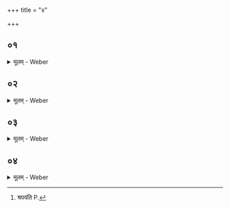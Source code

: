 +++
title = "४"

+++


##  ०१
<details><summary>मूलम् - Weber</summary>

तद्धै᳘के दृष्ट्वो᳘पवसन्ति॥  
श्वोॗ नोदेते᳘त्यभ्र᳘स्य वा हेतोर᳘निर्ज्ञाय वा᳘थोतो᳘पवसन्त्य᳘थैनमुॗताभ्यु᳘देति स यद्य᳘गृहीतᳫं हवि᳘रभ्युदियात्प्र᳘ज्ञातमेव त᳘देॗषैव᳘ व्रतचर्या य᳘त्पूर्वेद्युर्दुग्धं द᳘धि हविरात᳘ञ्चनं त᳘त्कुर्वन्ति प्रतिप्र᳘मुञ्चन्ति वत्सांस्तान्पु᳘नरपा᳘कुर्वन्ति॥
</details>

##  ०२
<details><summary>मूलम् - Weber</summary>

ता᳘नपराह्णे᳘ पर्णशाख᳘यापा᳘करोति॥  
तद्य᳘थैॗवादः प्र᳘ज्ञातमामावास्य᳘ᳫं᳘ हवि᳘रेव᳘मेव तद्य᳘द्यु व्रतचर्यां᳘ वाॗ नोदाश᳘ᳫं᳘सेत गृहीतं᳘ वा हवि᳘रभ्युदिया᳘दितर᳘थो त᳘र्हि कुर्यादेता᳘नेव᳘ तण्डुलान्त्सु᳘फलीकृतान्कृत्वा स ये᳘ऽणीयांसस्ता᳘नग्न᳘ये दाॗत्रेऽष्टा᳘कपालम् पुरोडा᳘शं श्रपयति [^wbr_1] ॥  

[^wbr_1]: श्रपयंति P.
</details>

##  ०३
<details><summary>मूलम् - Weber</summary>

अ᳘थ यत्पूर्वेद्युः॥  
दुग्धं᳘ द᳘धि तदि᳘न्द्राय प्रदात्रे᳘ऽथ तदानींदुग्धे वि᳘ष्णवे शिपिविष्टा᳘यैता᳘ᳫं᳘स्तण्डुला᳘ञ्छूते᳘ चरुं᳘ श्रपयति चरु᳘रुॗ ह्येव स य᳘त्र क्व᳘ च तण्डुला᳘नाव᳘पन्ति॥
</details>

##  ०४
<details><summary>मूलम् - Weber</summary>

तद्य᳘देवम् भ᳘वति॥  
एष वै सो᳘मो रा᳘जा देवा᳘नाम᳘न्नं य᳘च्चन्द्र᳘मास्त᳘मेतदु᳘पैत्सीत्तम᳘पारात्सीत्त᳘मस्मा अग्नि᳘र्दाता द᳘दाती᳘न्द्रः प्र᳘दाता प्र᳘यछति त᳘मस्मा इन्द्राग्नी᳘ यज्ञं᳘ दत्तस्ते᳘नेन्द्राग्नि᳘भ्यां दत्ते᳘न यज्ञे᳘न यजते᳘ऽथ यद्वि᳘ष्णवे शिपिविष्टाये᳘ति यज्ञो वै वि᳘ष्णुर᳘थ य᳘छिपिविष्टाये᳘ति य᳘मुपै᳘त्सीत्तम᳘पारात्सीत्त᳘छिपित᳘मिव यज्ञ᳘स्य भवति त᳘स्माछिपिविष्टाये᳘ति त᳘त्रो य᳘छक्नुयात्त᳘द्दद्याॗन्नादक्षिण᳘ᳫं᳘ हविः᳘ स्यादि᳘तिॗ ह्याहुर᳘थ यॗदैवॗ नोदियादथो᳘पवसेत्॥
</details>